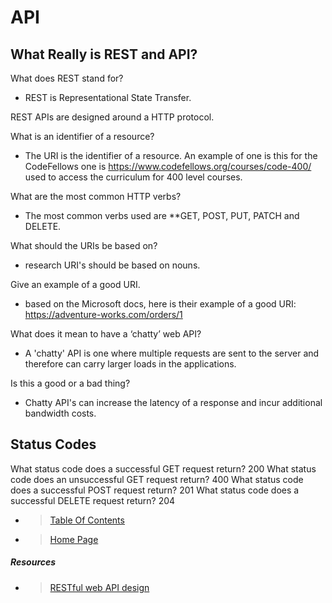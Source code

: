 # API

## What Really is REST and API?

What does REST stand for?

- REST is Representational State Transfer.

REST APIs are designed around a HTTP protocol.

What is an identifier of a resource?

- The URI is the identifier of a resource. An example of one is this for the CodeFellows one is https://www.codefellows.org/courses/code-400/ used to access the curriculum for 400 level courses.

What are the most common HTTP verbs?

- The most common verbs used are **GET, POST, PUT, PATCH and DELETE.

What should the URIs be based on?

- research URI's should be based on nouns.

Give an example of a good URI.

- based on the Microsoft docs, here is their example of a good URI:  https://adventure-works.com/orders/1

What does it mean to have a ‘chatty’ web API?

- A 'chatty' API is one where multiple requests are sent to the server and therefore can carry larger loads in the applications.

Is this a good or a bad thing?

- Chatty API's can increase the latency of a response and incur additional bandwidth costs.

## Status Codes

What status code does a successful GET request return? 200
What status code does an unsuccessful GET request return? 400
What status code does a successful POST request return? 201
What status code does a successful DELETE request return? 204

- > [Table Of Contents](READING-NOTES/README.md)

- > [Home Page](README.md)

##### Resources

- > [RESTful web API design](https://docs.microsoft.com/en-us/azure/architecture/best-practices/api-design)
